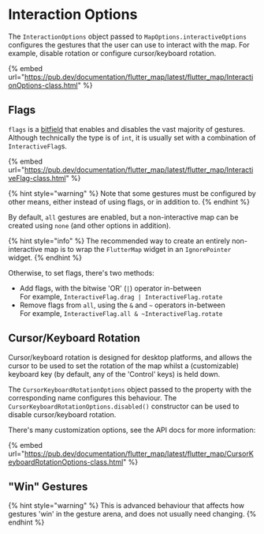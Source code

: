 # Interaction Options

The `InteractionOptions` object passed to `MapOptions.interactiveOptions` configures the gestures that the user can use to interact with the map. For example, disable rotation or configure cursor/keyboard rotation.

{% embed url="https://pub.dev/documentation/flutter_map/latest/flutter_map/InteractionOptions-class.html" %}

## Flags

`flags` is a [bitfield](https://en.wikipedia.org/wiki/Bit\_field) that enables and disables the vast majority of gestures. Although technically the type is of `int`, it is usually set with a combination of `InteractiveFlag`s.

{% embed url="https://pub.dev/documentation/flutter_map/latest/flutter_map/InteractiveFlag-class.html" %}

{% hint style="warning" %}
Note that some gestures must be configured by other means, either instead of using flags, or in addition to.
{% endhint %}

By default, `all` gestures are enabled, but a non-interactive map can be created using `none` (and other options in addition).

{% hint style="info" %}
The recommended way to create an entirely non-interactive map is to wrap the `FlutterMap` widget in an `IgnorePointer` widget.
{% endhint %}

Otherwise, to set flags, there's two methods:

* Add flags, with the bitwise 'OR' (`|`) operator in-between\
  For example, `InteractiveFlag.drag | InteractiveFlag.rotate`
* Remove flags from `all`, using the `&` and `~` operators in-between\
  For example, `InteractiveFlag.all & ~InteractiveFlag.rotate`

## Cursor/Keyboard Rotation

Cursor/keyboard rotation is designed for desktop platforms, and allows the cursor to be used to set the rotation of the map whilst a (customizable) keyboard key (by default, any of the 'Control' keys) is held down.

The `CursorKeyboardRotationOptions` object passed to the property with the corresponding name configures this behaviour. The `CursorKeyboardRotationOptions.disabled()` constructor can be used to disable cursor/keyboard rotation.

There's many customization options, see the API docs for more information:

{% embed url="https://pub.dev/documentation/flutter_map/latest/flutter_map/CursorKeyboardRotationOptions-class.html" %}

## "Win" Gestures

{% hint style="warning" %}
This is advanced behaviour that affects how gestures 'win' in the gesture arena, and does not usually need changing.
{% endhint %}
